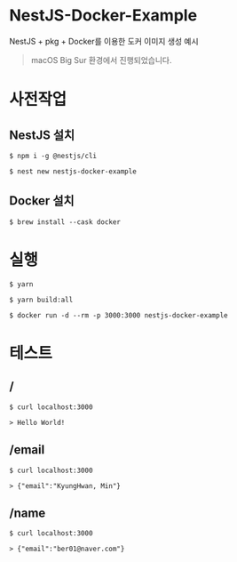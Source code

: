 # NestJS-Docker-Example

NestJS + pkg + Docker를 이용한 도커 이미지 생성 예시

> macOS Big Sur 환경에서 진행되었습니다.

# 사전작업

## NestJS 설치

```
$ npm i -g @nestjs/cli

$ nest new nestjs-docker-example
```

## Docker 설치

```
$ brew install --cask docker
```

# 실행

```
$ yarn

$ yarn build:all
```

```
$ docker run -d --rm -p 3000:3000 nestjs-docker-example
```

# 테스트

## /

```
$ curl localhost:3000

> Hello World!
```

## /email

```
$ curl localhost:3000

> {"email":"KyungHwan, Min"}
```

## /name

```
$ curl localhost:3000

> {"email":"ber01@naver.com"}
```
